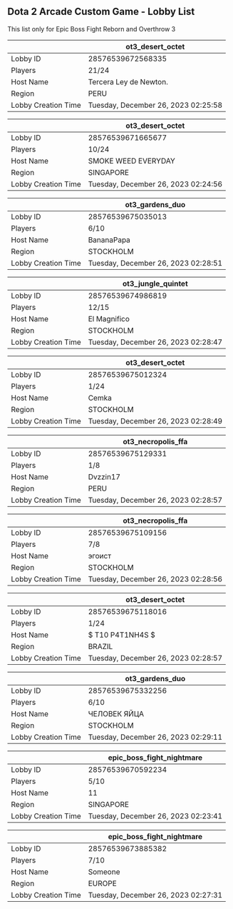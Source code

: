 ## Dota 2 Arcade Custom Game - Lobby List

This list only for Epic Boss Fight Reborn and Overthrow 3

|  | ot3_desert_octet |
| ------ | ------ |
| Lobby ID | 28576539672568335 |
| Players | 21/24 |
| Host Name | Tercera Ley de Newton. |
| Region | PERU |
| Lobby Creation Time | Tuesday, December 26, 2023 02:25:58 |


|  | ot3_desert_octet |
| ------ | ------ |
| Lobby ID | 28576539671665677 |
| Players | 10/24 |
| Host Name | SMOKE WEED EVERYDAY |
| Region | SINGAPORE |
| Lobby Creation Time | Tuesday, December 26, 2023 02:24:56 |


|  | ot3_gardens_duo |
| ------ | ------ |
| Lobby ID | 28576539675035013 |
| Players | 6/10 |
| Host Name | BananaPapa |
| Region | STOCKHOLM |
| Lobby Creation Time | Tuesday, December 26, 2023 02:28:51 |


|  | ot3_jungle_quintet |
| ------ | ------ |
| Lobby ID | 28576539674986819 |
| Players | 12/15 |
| Host Name | El Magnifico |
| Region | STOCKHOLM |
| Lobby Creation Time | Tuesday, December 26, 2023 02:28:47 |


|  | ot3_desert_octet |
| ------ | ------ |
| Lobby ID | 28576539675012324 |
| Players | 1/24 |
| Host Name | Cemka |
| Region | STOCKHOLM |
| Lobby Creation Time | Tuesday, December 26, 2023 02:28:49 |


|  | ot3_necropolis_ffa |
| ------ | ------ |
| Lobby ID | 28576539675129331 |
| Players | 1/8 |
| Host Name | Dvzzin17 |
| Region | PERU |
| Lobby Creation Time | Tuesday, December 26, 2023 02:28:57 |


|  | ot3_necropolis_ffa |
| ------ | ------ |
| Lobby ID | 28576539675109156 |
| Players | 7/8 |
| Host Name | эгоист |
| Region | STOCKHOLM |
| Lobby Creation Time | Tuesday, December 26, 2023 02:28:56 |


|  | ot3_desert_octet |
| ------ | ------ |
| Lobby ID | 28576539675118016 |
| Players | 1/24 |
| Host Name | $ T10 P4T1NH4S $ |
| Region | BRAZIL |
| Lobby Creation Time | Tuesday, December 26, 2023 02:28:57 |


|  | ot3_gardens_duo |
| ------ | ------ |
| Lobby ID | 28576539675332256 |
| Players | 6/10 |
| Host Name | ЧЕЛОВЕК ЯЙЦА |
| Region | STOCKHOLM |
| Lobby Creation Time | Tuesday, December 26, 2023 02:29:11 |


|  | epic_boss_fight_nightmare |
| ------ | ------ |
| Lobby ID | 28576539670592234 |
| Players | 5/10 |
| Host Name | 11 |
| Region | SINGAPORE |
| Lobby Creation Time | Tuesday, December 26, 2023 02:23:41 |


|  | epic_boss_fight_nightmare |
| ------ | ------ |
| Lobby ID | 28576539673885382 |
| Players | 7/10 |
| Host Name | Someone |
| Region | EUROPE |
| Lobby Creation Time | Tuesday, December 26, 2023 02:27:31 |


